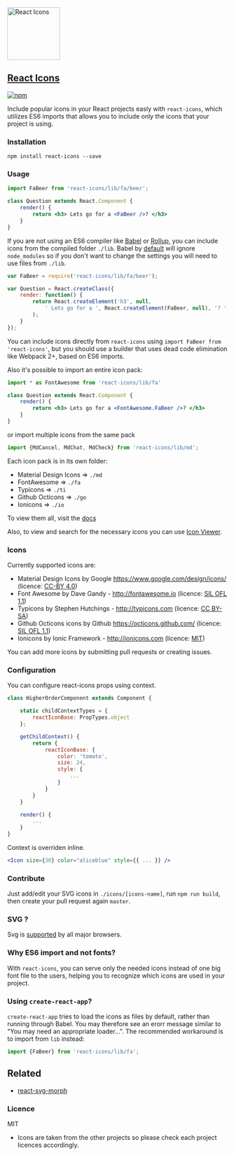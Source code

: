 <img src="https://rawgit.com/gorangajic/react-icons/master/react-icons.svg" width="120" alt="React Icons">

## [React Icons](http://gorangajic.github.io/react-icons/index.html)

[![npm][npm-image]][npm-url]

[npm-image]: https://img.shields.io/npm/v/react-icons.svg?style=flat-square
[npm-url]: https://www.npmjs.com/package/react-icons

Include popular icons in your React projects easly with ```react-icons```, which utilizes ES6 imports that allows you to include only the icons that your project is using.

### Installation

    npm install react-icons --save

### Usage

```jsx
import FaBeer from 'react-icons/lib/fa/beer';

class Question extends React.Component {
    render() {
        return <h3> Lets go for a <FaBeer />? </h3>
    }
}
```

If you are not using an ES6 compiler like [Babel](https://babeljs.io/) or [Rollup](http://rollupjs.org/), you can include icons from the compiled folder `./lib`.
Babel by [default](http://babeljs.io/docs/usage/require/#usage) will ignore `node_modules` so if you don't want to change the settings you will need to use files from `./lib`.

```jsx
var FaBeer = require('react-icons/lib/fa/beer');

var Question = React.createClass({
    render: function() {
        return React.createElement('h3', null,
            ' Lets go for a ', React.createElement(FaBeer, null), '? '
        );
    }
});

```

You can include icons directly from `react-icons` using `import FaBeer from 'react-icons'`, but you should use a builder that uses dead code elimination like Webpack 2+, based on ES6 imports.

Also it's possible to import an entire icon pack:

```jsx
import * as FontAwesome from 'react-icons/lib/fa'

class Question extends React.Component {
    render() {
        return <h3> Lets go for a <FontAwesome.FaBeer />? </h3>
    }
}
```

or import multiple icons from the same pack

```jsx
import {MdCancel, MdChat, MdCheck} from 'react-icons/lib/md';
```

Each icon pack is in its own folder:

* Material Design Icons => `./md`
* FontAwesome => `./fa`
* Typicons => `./ti`
* Github Octicons => `./go`
* Ionicons => `./io`

To view them all, visit the [docs](http://gorangajic.github.io/react-icons/)

Also, to view and search for the necessary icons you can use [Icon Viewer](https://andy-pro.github.io/icon-viewer).

### Icons

Currently supported icons are:
* Material Design Icons by Google https://www.google.com/design/icons/ (licence: [CC-BY 4.0](https://github.com/google/material-design-icons/blob/master/LICENSE))
* Font Awesome by Dave Gandy - http://fontawesome.io (licence: [SIL OFL 1.1](http://scripts.sil.org/OFL))
* Typicons by Stephen Hutchings - http://typicons.com (licence: [CC BY-SA](http://creativecommons.org/licenses/by-sa/3.0/))
* Github Octicons icons by Github https://octicons.github.com/ (licence: [SIL OFL 1.1](https://github.com/github/octicons/blob/master/LICENSE.txt))
* Ionicons by Ionic Framework - http://ionicons.com (licence: [MIT](https://github.com/driftyco/ionicons/blob/master/LICENSE))

You can add more icons by submitting pull requests or creating issues.

### Configuration

You can configure react-icons props using context.

```jsx
class HigherOrderComponent extends Component {

    static childContextTypes = {
        reactIconBase: PropTypes.object
    };

    getChildContext() {
        return {
            reactIconBase: {
                color: 'tomato',
                size: 24,
                style: {
                    ...
                }
            }
        }
    }

    render() {
        ...
    }
}
```

Context is overriden inline.

```jsx
<Icon size={30} color="aliceblue" style={{ ... }} />
```

### Contribute

Just add/edit your SVG icons in `./icons/[icons-name]`, run `npm run build`, then create your pull request again `master`.

### SVG ?

Svg is [supported](http://caniuse.com/#search=svg) by all major browsers.

### Why ES6 import and not fonts?

With `react-icons`, you can serve only the needed icons instead of one big font file to the users, helping you to recognize which icons are used in your project.

### Using `create-react-app`?

`create-react-app` tries to load the icons as files by default, rather than running through Babel. You may therefore see an erorr message similar to "You may need an appropriate loader...". The recommended workaround is to import from `lib` instead:

```jsx
import {FaBeer} from 'react-icons/lib/fa';
```

## Related

- [react-svg-morph](https://github.com/gorangajic/react-svg-morph/)

### Licence

MIT

* Icons are taken from the other projects so please check each project licences accordingly.
